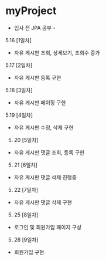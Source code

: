 # myProject

- 입사 전 JPA 공부 -
  
5.16 [1일차]
- 자유 게시판 조회, 상세보기, 조회수 증가

5.17 [2일차]
- 자유 게시판 등록 구현

5.18 [3일차]
- 자유 게시판 페이징 구현

5.19 [4일차]
- 자유 게시판 수정, 삭제 구현

5. 20 [5일차]
- 자유 게시판 댓글 조회, 등록 구현

5. 21 [6일차]
- 자유 게시판 댓글 삭제 진행중

5. 22 [7일차]
- 자유 게시판 댓글 삭제 구현

5. 25 [8일차]
- 로그인 및 회원가입 페이지 구성

5. 26 [9일차]
- 회원가입 구현
